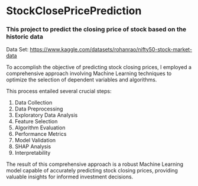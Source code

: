 # StockClosePricePrediction

### This project to predict the closing price of stock based on the historic data

Data Set: https://www.kaggle.com/datasets/rohanrao/nifty50-stock-market-data

To accomplish the objective of predicting stock closing prices, I employed a comprehensive approach involving Machine Learning techniques to optimize the selection of dependent variables and algorithms. 

This process entailed several crucial steps:
1. Data Collection
2. Data Preprocessing
3. Exploratory Data Analysis
4. Feature Selection
5. Algorithm Evaluation
6. Performance Metrics
7. Model Validation
8. SHAP Analysis
9. Interpretability

The result of this comprehensive approach is a robust Machine Learning model capable of accurately predicting stock closing prices, providing valuable insights for informed investment decisions.
